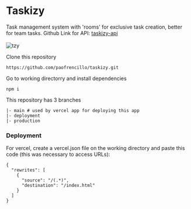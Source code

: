 # Taskizy

Task management system with 'rooms' for exclusive task creation, better for team tasks.
Github Link for API: [taskizy-api](https://github.com/paofrencillo/taskizy-api)
<br/>
<br/>
![tzy](https://github.com/paofrencillo/taskizy/assets/66950460/38924f33-c244-4511-a67e-6871ab33b3d2)

Clone this repository
```
https://github.com/paofrencillo/taskizy.git
```

Go to working directorry and install dependencies
```
npm i
```

This repository has 3 branches
<br/>
```
|- main # used by vercel app for deploying this app
|- deployment
|- production
```

### Deployment

For vercel, create a vercel.json file on the working directory and paste this code (this was necessary to access URLs):
```
{
  "rewrites": [
    {
      "source": "/(.*)",
      "destination": "/index.html"
    }
  ]
}
```

